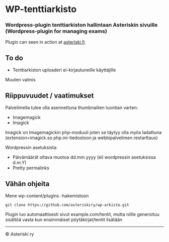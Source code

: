 # WP-tenttiarkisto
### Wordpress-plugin tenttiarkiston hallintaan Asteriskin sivuille (Wordpress-plugin for managing exams)

Plugin can seen in action at [asteriski.fi](http://asteriski.fi)

To do
-----------
* Tenttiarkiston uploaderi ei-kirjautuneille käyttäjille

Muuten valmis

Riippuvuudet / vaatimukset
-----------
Palvelimella tulee olla asennettuna thumbnailien luontian varten:
* Imagemagick
* Imagick

Imagick on Imagemagickin php-moduuli joten se täytyy olla myös ladattuna (extension=imagick.so php.ini-tiedostoon ja webbipalvelimen restarttaus)

Wordpressin asetuksista:
* Päivämäärät oltava muotoa dd.mm.yyyy (eli wordpressin asetuksissa d.m.Y)
* Pretty permalinks

Vähän ohjeita
-----------
Mene wp-content/plugins -hakemistoon
```
git clone https://github.com/asteriskiry/wp-arkisto.git
```
Plugin luo automaattisesti sivut example.com/tentit, mutta niille generoituu sisältöä vasta kun ensimmäiset pöytäkirjat/tentit lisätään

---
© Asteriski ry
